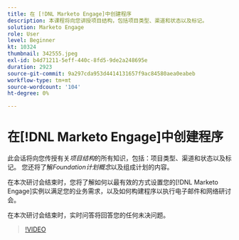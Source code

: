 ```yaml
---
title: 在 [!DNL Marketo Engage]中创建程序
description: 本课程将向您讲授项目结构，包括项目类型、渠道和状态以及标记。
solution: Marketo Engage
role: User
level: Beginner
kt: 10324
thumbnail: 342555.jpeg
exl-id: b4d71211-5eff-440c-8fd5-9de2a248695e
duration: 2923
source-git-commit: 9a297cda953d4414131657f9ac84580aea0eabeb
workflow-type: tm+mt
source-wordcount: '104'
ht-degree: 0%

---
```


# 在[!DNL Marketo Engage]中创建程序

此会话将向您传授有关&#x200B;*项目结构*&#x200B;的所有知识，包括：项目类型、渠道和状态以及标记。 您还将了解&#x200B;*Foundation计划概念*&#x200B;以及组成计划的内容。

在本次研讨会结束时，您将了解如何以最有效的方式设置您的[!DNL Marketo Engage]实例以满足您的业务需求，以及如何构建程序以执行电子邮件和网络研讨会。

在本次研讨会结束时，实时问答将回答您的任何未决问题。

>[!VIDEO](https://video.tv.adobe.com/v/342555/?quality=12&learn=on)
